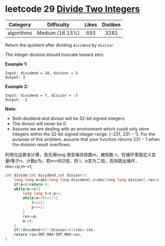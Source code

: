 # leetcode 29 [Divide Two Integers](https://leetcode.com/problems/divide-two-integers/description/)

|  Category  |   Difficulty    | Likes | Dislikes |
| :--------: | :-------------: | :---: | :------: |
| algorithms | Medium (16.15%) |  693  |   3282   |



Return the quotient after dividing `dividend` by `divisor`.

The integer division should truncate toward zero.

**Example 1:**

```
Input: dividend = 10, divisor = 3
Output: 3
```

**Example 2:**

```
Input: dividend = 7, divisor = -3
Output: -2
```

**Note:**

- Both dividend and divisor will be 32-bit signed integers.
- The divisor will never be 0.
- Assume we are dealing with an environment which could only store integers within the 32-bit signed integer range: [−231,  231 − 1]. For the purpose of this problem, assume that your function returns 231 − 1 when the division result overflows.

利用位运算来计算，首先用long 类型保存除数m，被除数 n，在循环里面定义变量t等于n、计数p为，若m>t的2倍，则 t，p变为二倍，否则跳出循环，res+=p,m-=t;

```cpp
int divide(int dividend,int divisor){
    long long m=abs(long long dividend),n=abs(long long divisor),res=0;
    if(m<n)return 0;
    while(m>=n){
        long long t=n,p=1;
        while(m>(t<<1)){
            t<<=1;
            p<<=1;
        }
        res+=p;
        m-=t;
    }
    if((dividend<0)^(divisor<0))res=-res;
    return rse>INT_MAX?INT_MAX:res;
}
```

